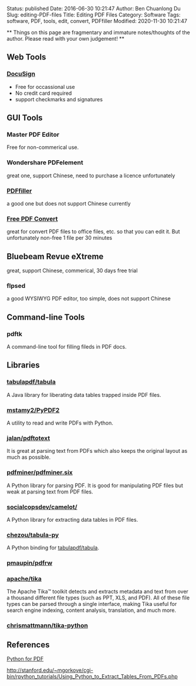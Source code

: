 Status: published
Date: 2016-06-30 10:21:47
Author: Ben Chuanlong Du
Slug: editing-PDF-files
Title: Editing PDF Files
Category: Software
Tags: software, PDF, tools, edit, convert, PDFfiller
Modified: 2020-11-30 10:21:47

**
Things on this page are
fragmentary and immature notes/thoughts of the author.
Please read with your own judgement!
**

## Web Tools

### [DocuSign](https://www.docusign.com/)

- Free for occassional use
- No credit card required
- support checkmarks and signatures

## GUI Tools

### Master PDF Editor

Free for non-commerical use. 

### Wondershare PDFelement

great one, support Chinese, need to purchase a licence unfortunately

### [PDFfiller](https://www.pdffiller.com/)

a good one but does not support Chinese currently

### [Free PDF Convert](https://www.freepdfconvert.com/) 

great for convert PDF files to office files, etc. 
so that you can edit it. 
But unfortunately non-free 1 file per 30 minutes

## Bluebeam Revue eXtreme 

great, support Chinese, commerical, 30 days free trial

### flpsed

a good WYSIWYG PDF editor, too simple, does not support Chinese

## Command-line Tools

### pdftk

A command-line tool for filling fileds in PDF docs.

## Libraries

### [tabulapdf/tabula](https://github.com/tabulapdf/tabula)

A Java library for liberating data tables trapped inside PDF files.

### [mstamy2/PyPDF2](https://github.com/mstamy2/PyPDF2)

A utility to read and write PDFs with Python.

### [jalan/pdftotext](https://github.com/jalan/pdftotext)
It is great at parsing text from PDFs which also keeps the original layout as much as possible.

### [pdfminer/pdfminer.six](https://github.com/pdfminer/pdfminer.six)

A Python library for parsing PDF.
It is good for manipulating PDF files 
but weak at parsing text from PDF files.

### [socialcopsdev/camelot/](https://github.com/socialcopsdev/camelot/)

A Python library for extracting data tables in PDF files.

### [chezou/tabula-py](https://github.com/chezou/tabula-py)

A Python binding for [tabulapdf/tabula](https://github.com/tabulapdf/tabula).

### [pmaupin/pdfrw](https://github.com/pmaupin/pdfrw)

### [apache/tika](https://github.com/apache/tika)
The Apache Tika™ toolkit detects and extracts metadata and text from over a thousand different file types (such as PPT, XLS, and PDF). 
All of these file types can be parsed through a single interface, making Tika useful for search engine indexing, content analysis, translation, and much more. 

### [chrismattmann/tika-python](https://github.com/chrismattmann/tika-python)

## References

[Python for PDF](https://towardsdatascience.com/python-for-pdf-ef0fac2808b0)

http://stanford.edu/~mgorkove/cgi-bin/rpython_tutorials/Using_Python_to_Extract_Tables_From_PDFs.php
